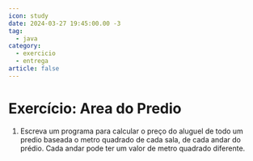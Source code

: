 ```yaml
---
icon: study
date: 2024-03-27 19:45:00.00 -3
tag:
  - java
category:
  - exercicio
  - entrega
article: false
---
```


# Exercício: Area do Predio


1. Escreva um programa para calcular o preço do aluguel de todo um predio baseada o metro quadrado de cada sala, de cada andar do prédio.
Cada andar pode ter um valor de metro quadrado diferente.